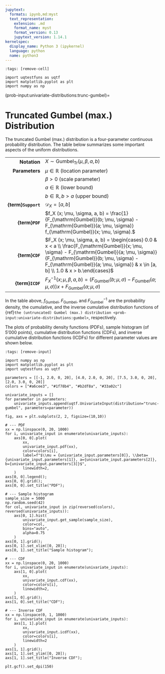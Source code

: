 ```yaml
---
jupytext:
  formats: ipynb,md:myst
  text_representation:
    extension: .md
    format_name: myst
    format_version: 0.13
    jupytext_version: 1.14.1
kernelspec:
  display_name: Python 3 (ipykernel)
  language: python
  name: python3
---
```


```{code-cell} ipython3
:tags: [remove-cell]

import uqtestfuns as uqtf
import matplotlib.pyplot as plt
import numpy as np
```

(prob-input:univariate-distributions:trunc-gumbel)=
# Truncated Gumbel (max.) Distribution

The truncated Gumbel (max.) distribution is a four-parameter continuous
probability distribution.
The table below summarizes some important aspects of the uniform distributions.

|                      |                                                                                                                                                                                                                                                                   |
|---------------------:|-------------------------------------------------------------------------------------------------------------------------------------------------------------------------------------------------------------------------------------------------------------------|
|         **Notation** | $X \sim \mathrm{Gumbel}_{\mathrm{Tr}} (\mu, \beta, a, b)$                                                                                                                                                                                                         |
|       **Parameters** | $\mu \in \mathbb{R}$ (location parameter)                                                                                                                                                                                                                         |
|                      | $\beta > 0$ (scale parameter)                                                                                                                                                                                                                                     |
|                      | $a \in \mathbb{R}$ (lower bound)                                                                                                                                                                                                                                  |
|                      | $b \in \mathbb{R}, b > a$ (upper bound)                                                                                                                                                                                                                           |
|  **{term}`Support`** | $\mathcal{D}_X = [a, b]$                                                                                                                                                                                                                                          |
|      **{term}`PDF`** | $f_X (x; \mu, \sigma, a, b) = \frac{1}{F_{\mathrm{Gumbel}}(b; \mu, \sigma) - F_{\mathrm{Gumbel}}(a; \mu, \sigma)} f_{\mathrm{Gumbel}}(x; \mu, \sigma).$                                                                                                           |
|      **{term}`CDF`** | $F_X (x; \mu, \sigma, a, b) = \begin{cases} 0.0 & x < a \\ \frac{F_{\mathrm{Gumbel}}(x; \mu, \sigma) - F_{\mathrm{Gumbel}}(a; \mu, \sigma)}{F_{\mathrm{Gumbel}}(b; \mu, \sigma) - F_{\mathrm{Gumbel}}(a; \mu, \sigma)} & x \in [a, b] \\ 1.0 & x > b.\end{cases}$ |
|     **{term}`ICDF`** | $F^{-1}_X (x; \mu, \beta, a, b) = \left(F_{\mathrm{Gumbel}}(b; \mu, \sigma) - F_{\mathrm{Gumbel}}(a; \mu, \sigma)\right) x + F_{\mathrm{Gumbel}}(a; \mu, \sigma)$                                                                                                 |

In the table above, $f_{\mathrm{Gumbel}}$, $F_{\mathrm{Gumbel}}$,
and $F^{-1}_{\mathrm{Gumbel}}$ are the probability density,
the cumulative, and the inverse cumulative distribution functions
of {ref}`the (untruncated) Gumbel (max.) distribution <prob-input:univariate-distributions:gumbel>`,
respectively.

The plots of probability density functions (PDFs),
sample histogram (of $5'000$ points),
cumulative distribution functions (CDFs),
and inverse cumulative distribution functions (ICDFs) for different parameter
values are shown below.

```{code-cell} ipython3
:tags: [remove-input]

import numpy as np
import matplotlib.pyplot as plt
import uqtestfuns as uqtf

parameters = [[-1, 2.0, 0, 20], [4.0, 2.0, 0, 20], [7.5, 3.0, 0, 20], [2.0, 3.0, 0, 20]]
colors = ["#a6cee3", "#1f78b4", "#b2df8a", "#33a02c"]

univariate_inputs = []
for parameter in parameters:
    univariate_inputs.append(uqtf.UnivariateInput(distribution="trunc-gumbel", parameters=parameter))

fig, axs = plt.subplots(2, 2, figsize=(10,10))

# --- PDF
xx = np.linspace(0, 20, 1000)
for i, univariate_input in enumerate(univariate_inputs):
    axs[0, 0].plot(
        xx,
        univariate_input.pdf(xx),
        color=colors[i],
        label=f"$\\mu = {univariate_input.parameters[0]}, \\beta={univariate_input.parameters[1]}, a={univariate_input.parameters[2]}, b={univariate_input.parameters[3]}$",
        linewidth=2,
    )
axs[0, 0].legend();
axs[0, 0].grid();
axs[0, 0].set_title("PDF");

# --- Sample histogram
sample_size = 5000
np.random.seed(42)
for col, univariate_input in zip(reversed(colors), reversed(univariate_inputs)):
    axs[0, 1].hist(
        univariate_input.get_sample(sample_size),
        color=col,
        bins="auto",
        alpha=0.75
    )
axs[0, 1].grid();
axs[0, 1].set_xlim([0, 20]);
axs[0, 1].set_title("Sample histogram");

# --- CDF
xx = np.linspace(0, 20, 1000)
for i, univariate_input in enumerate(univariate_inputs):
    axs[1, 0].plot(
        xx,
        univariate_input.cdf(xx),
        color=colors[i],
        linewidth=2,
    )
axs[1, 0].grid();
axs[1, 0].set_title("CDF");

# --- Inverse CDF
xx = np.linspace(0, 1, 1000)
for i, univariate_input in enumerate(univariate_inputs):
    axs[1, 1].plot(
        xx,
        univariate_input.icdf(xx),
        color=colors[i],
        linewidth=2
    )
axs[1, 1].grid();
axs[1, 1].set_ylim([0, 20]);
axs[1, 1].set_title("Inverse CDF");

plt.gcf().set_dpi(150)
```